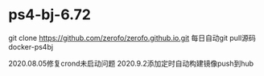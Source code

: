 # ps4-bj-6.72

git clone https://github.com/zerofo/zerofo.github.io.git
每日自动git pull源码
docker-ps4bj

2020.08.05修复crond未启动问题
2020.9.2添加定时自动构建镜像push到hub
